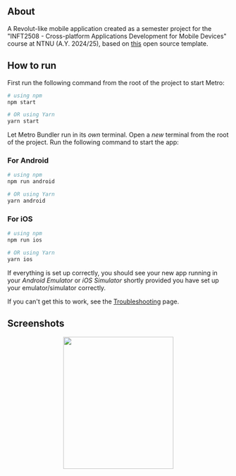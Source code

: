 ## About 
A Revolut-like mobile application created as a semester project for the "INFT2508 - Cross-platform Applications Development for Mobile Devices" course at NTNU (A.Y. 2024/25), based on [this](https://github.com/ibrahimmemonn/FintechApp) open source template.

## How to run

First run the following command from the root of the project to start Metro:

```bash
# using npm
npm start

# OR using Yarn
yarn start
```

Let Metro Bundler run in its _own_ terminal. Open a _new_ terminal from the root of the project. 
Run the following command to start the app:

### For Android

```bash
# using npm
npm run android

# OR using Yarn
yarn android
```

### For iOS

```bash
# using npm
npm run ios

# OR using Yarn
yarn ios
```

If everything is set up correctly, you should see your new app running in your _Android Emulator_ or _iOS Simulator_ shortly provided you have set up your emulator/simulator correctly.

If you can't get this to work, see the [Troubleshooting](https://reactnative.dev/docs/troubleshooting) page.

## Screenshots

<p align="center">
  <img width="250" height="300" src="https://imgur.com/70KHeUF">
</p>
